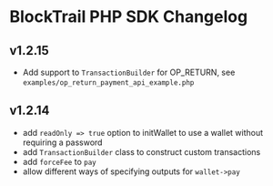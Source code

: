 BlockTrail PHP SDK Changelog
============================

v1.2.15
-------
 - Add support to `TransactionBuilder` for OP_RETURN, see `examples/op_return_payment_api_example.php`

v1.2.14
-------
 - add `readOnly => true` option to initWallet to use a wallet without requiring a password
 - add `TransactionBuilder` class to construct custom transactions
 - add `forceFee` to `pay`
 - allow different ways of specifying outputs for `wallet->pay`
